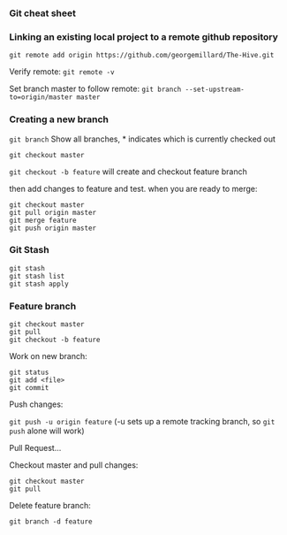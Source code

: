 ### Git cheat sheet

### Linking an existing local project to a remote github repository

`git remote add origin https://github.com/georgemillard/The-Hive.git`

Verify remote:
`git remote -v`

Set branch master to follow remote:
`git branch --set-upstream-to=origin/master master`

### Creating a new branch

`git branch`
Show all branches, * indicates which is currently checked out

`git checkout master`

`git checkout -b feature`
will create and checkout feature branch

then add changes to feature and test. when you are ready to merge:

```
git checkout master
git pull origin master
git merge feature
git push origin master
```

### Git Stash

```
git stash
git stash list
git stash apply
```

### Feature branch

```
git checkout master
git pull
git checkout -b feature
```

Work on new branch:

```
git status
git add <file>
git commit
```

Push changes:

`git push -u origin feature`
(-u sets up a remote tracking branch, so `git push` alone will work)

Pull Request...

Checkout master and pull changes:

```
git checkout master
git pull
```

Delete feature branch:

```
git branch -d feature
```

